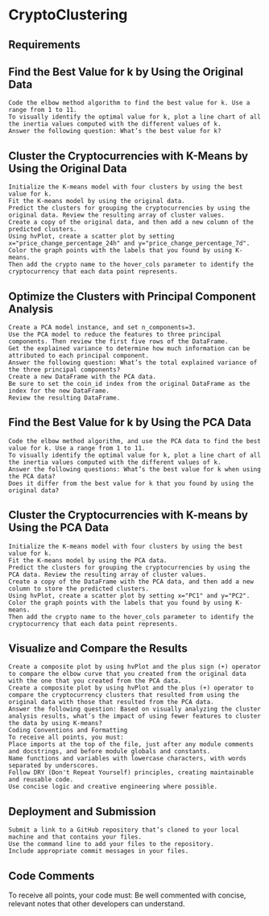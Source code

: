 # CryptoClustering

## Requirements
## Find the Best Value for k by Using the Original Data  
```To receive all points, you must:
Code the elbow method algorithm to find the best value for k. Use a range from 1 to 11.  
To visually identify the optimal value for k, plot a line chart of all the inertia values computed with the different values of k.  
Answer the following question: What’s the best value for k?  
```

## Cluster the Cryptocurrencies with K-Means by Using the Original Data  
```To receive all points, you must:
Initialize the K-means model with four clusters by using the best value for k.  
Fit the K-means model by using the original data.  
Predict the clusters for grouping the cryptocurrencies by using the original data. Review the resulting array of cluster values. 
Create a copy of the original data, and then add a new column of the predicted clusters.  
Using hvPlot, create a scatter plot by setting x="price_change_percentage_24h" and y="price_change_percentage_7d".
Color the graph points with the labels that you found by using K-means.
Then add the crypto name to the hover_cols parameter to identify the cryptocurrency that each data point represents.
```

## Optimize the Clusters with Principal Component Analysis  
```To receive all points, you must:
Create a PCA model instance, and set n_components=3.  
Use the PCA model to reduce the features to three principal components. Then review the first five rows of the DataFrame. 
Get the explained variance to determine how much information can be attributed to each principal component.  
Answer the following question: What’s the total explained variance of the three principal components?  
Create a new DataFrame with the PCA data.
Be sure to set the coin_id index from the original DataFrame as the index for the new DataFrame.
Review the resulting DataFrame.
```

## Find the Best Value for k by Using the PCA Data  
```To receive all points, you must:
Code the elbow method algorithm, and use the PCA data to find the best value for k. Use a range from 1 to 11.  
To visually identify the optimal value for k, plot a line chart of all the inertia values computed with the different values of k.  
Answer the following questions: What’s the best value for k when using the PCA data?
Does it differ from the best value for k that you found by using the original data?  
```
## Cluster the Cryptocurrencies with K-means by Using the PCA Data  
```To receive all points, you must:
Initialize the K-means model with four clusters by using the best value for k. 
Fit the K-means model by using the PCA data.  
Predict the clusters for grouping the cryptocurrencies by using the PCA data. Review the resulting array of cluster values.  
Create a copy of the DataFrame with the PCA data, and then add a new column to store the predicted clusters. 
Using hvPlot, create a scatter plot by setting x="PC1" and y="PC2".
Color the graph points with the labels that you found by using K-means.
Then add the crypto name to the hover_cols parameter to identify the cryptocurrency that each data point represents.  
```

## Visualize and Compare the Results  
```To receive all points, you must:
Create a composite plot by using hvPlot and the plus sign (+) operator to compare the elbow curve that you created from the original data with the one that you created from the PCA data. 
Create a composite plot by using hvPlot and the plus (+) operator to compare the cryptocurrency clusters that resulted from using the original data with those that resulted from the PCA data.  
Answer the following question: Based on visually analyzing the cluster analysis results, what’s the impact of using fewer features to cluster the data by using K-means? 
Coding Conventions and Formatting 
To receive all points, you must:
Place imports at the top of the file, just after any module comments and docstrings, and before module globals and constants.  
Name functions and variables with lowercase characters, with words separated by underscores.  
Follow DRY (Don't Repeat Yourself) principles, creating maintainable and reusable code.  
Use concise logic and creative engineering where possible.  
```

## Deployment and Submission  
```To receive all points, you must:
Submit a link to a GitHub repository that’s cloned to your local machine and that contains your files.  
Use the command line to add your files to the repository.  
Include appropriate commit messages in your files.
```

## Code Comments  
To receive all points, your code must:
Be well commented with concise, relevant notes that other developers can understand. 
```
